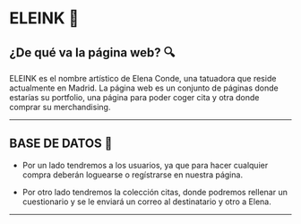 # ELEINK 💉

## ¿De qué va la página web? 🔍
ELEINK  es el nombre artístico de Elena Conde, una tatuadora que reside actualmente en Madrid. 
La página web es un conjunto de páginas donde estarías su portfolio, una página para poder coger cita y otra donde comprar su merchandising.

---


## BASE DE DATOS 📑
- Por un lado tendremos a los usuarios, ya que para hacer cualquier compra deberán loguearse o regístrarse en nuestra página.

- Por otro lado tendremos la colección citas, donde podremos rellenar un cuestionario y se le enviará un correo al destinatario y otro a Elena.


---

